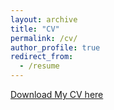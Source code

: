 ```yaml
---
layout: archive
title: "CV"
permalink: /cv/
author_profile: true
redirect_from:
  - /resume
---  
```


[Download My CV here](https://github.com/HaoLiu4391/Hao_Liu.github.io/blob/master/assets/CV.pdf)
